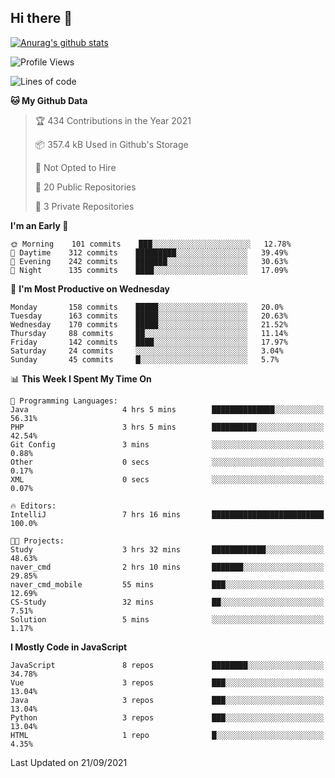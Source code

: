 ## Hi there 👋

[![Anurag's github stats](https://github-readme-stats.vercel.app/api?username=Songwonseok)](https://github.com/anuraghazra/github-readme-stats)



<!--START_SECTION:waka-->
![Profile Views](http://img.shields.io/badge/Profile%20Views-0-blue)

![Lines of code](https://img.shields.io/badge/From%20Hello%20World%20I%27ve%20Written-2.9%20million%20lines%20of%20code-blue)

**🐱 My Github Data** 

> 🏆 434 Contributions in the Year 2021
 > 
> 📦 357.4 kB Used in Github's Storage 
 > 
> 🚫 Not Opted to Hire
 > 
> 📜 20 Public Repositories 
 > 
> 🔑 3 Private Repositories  
 > 
**I'm an Early 🐤** 

```text
🌞 Morning    101 commits    ███░░░░░░░░░░░░░░░░░░░░░░   12.78% 
🌆 Daytime    312 commits    █████████░░░░░░░░░░░░░░░░   39.49% 
🌃 Evening    242 commits    ███████░░░░░░░░░░░░░░░░░░   30.63% 
🌙 Night      135 commits    ████░░░░░░░░░░░░░░░░░░░░░   17.09%

```
📅 **I'm Most Productive on Wednesday** 

```text
Monday       158 commits    █████░░░░░░░░░░░░░░░░░░░░   20.0% 
Tuesday      163 commits    █████░░░░░░░░░░░░░░░░░░░░   20.63% 
Wednesday    170 commits    █████░░░░░░░░░░░░░░░░░░░░   21.52% 
Thursday     88 commits     ██░░░░░░░░░░░░░░░░░░░░░░░   11.14% 
Friday       142 commits    ████░░░░░░░░░░░░░░░░░░░░░   17.97% 
Saturday     24 commits     ░░░░░░░░░░░░░░░░░░░░░░░░░   3.04% 
Sunday       45 commits     █░░░░░░░░░░░░░░░░░░░░░░░░   5.7%

```


📊 **This Week I Spent My Time On** 

```text
💬 Programming Languages: 
Java                     4 hrs 5 mins        ██████████████░░░░░░░░░░░   56.31% 
PHP                      3 hrs 5 mins        ██████████░░░░░░░░░░░░░░░   42.54% 
Git Config               3 mins              ░░░░░░░░░░░░░░░░░░░░░░░░░   0.88% 
Other                    0 secs              ░░░░░░░░░░░░░░░░░░░░░░░░░   0.17% 
XML                      0 secs              ░░░░░░░░░░░░░░░░░░░░░░░░░   0.07%

🔥 Editors: 
IntelliJ                 7 hrs 16 mins       █████████████████████████   100.0%

🐱‍💻 Projects: 
Study                    3 hrs 32 mins       ████████████░░░░░░░░░░░░░   48.63% 
naver_cmd                2 hrs 10 mins       ███████░░░░░░░░░░░░░░░░░░   29.85% 
naver_cmd_mobile         55 mins             ███░░░░░░░░░░░░░░░░░░░░░░   12.69% 
CS-Study                 32 mins             ██░░░░░░░░░░░░░░░░░░░░░░░   7.51% 
Solution                 5 mins              ░░░░░░░░░░░░░░░░░░░░░░░░░   1.17%

```

**I Mostly Code in JavaScript** 

```text
JavaScript               8 repos             ████████░░░░░░░░░░░░░░░░░   34.78% 
Vue                      3 repos             ███░░░░░░░░░░░░░░░░░░░░░░   13.04% 
Java                     3 repos             ███░░░░░░░░░░░░░░░░░░░░░░   13.04% 
Python                   3 repos             ███░░░░░░░░░░░░░░░░░░░░░░   13.04% 
HTML                     1 repo              █░░░░░░░░░░░░░░░░░░░░░░░░   4.35%

```



 Last Updated on 21/09/2021
<!--END_SECTION:waka-->
